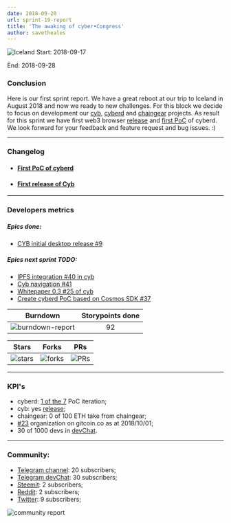 ```yaml
---
date: 2018-09-20
url: sprint-19-report
title: 'The awaking of cyber•Congress'
author: savetheales
---
```


![Iceland](pic-19.jpg)
Start: 2018-09-17

End: 2018-09-28

### Сonclusion

Here is our first sprint report. We have a great reboot at our trip to Iceland in August 2018 and now we ready to new challenges. For this block we decide to focus on development our [cyb](https://github.com/cybercongress/cyb), [cyberd](https://github.com/cybercongress/cyberd) and [chaingear](https://github.com/cybercongress/chaingear) projects. As result for this sprint we have first web3 browser [release](https://github.com/cybercongress/cyb/releases/tag/0.0.1) and [first PoC](https://github.com/cybercongress/cyberd/blob/master/CHANGELOG.md#001-2018-09-25) of cyberd. We look forward for your feedback and feature request and bug issues. :)

---
### Changelog
 - #### [First PoC of cyberd](https://github.com/cybercongress/cyberd/blob/master/CHANGELOG.md#001-2018-09-25)
 - #### [First release of Cyb](https://github.com/cybercongress/cyb/releases/tag/0.0.1)

 ---
### Developers metrics
##### Epics done:
- [CYB initial desktop release #9](https://github.com/cybercongress/cyb/issues/9)

##### Epics next sprint TODO:

- [IPFS integration #40 in cyb](https://github.com/cybercongress/cyb/issues/40)
- [Cyb navigation #41](https://github.com/cybercongress/cyb/issues/41)
- [Whitepaper 0.3 #25 of cyb](https://github.com/cybercongress/cyberd/issues/25)
- [Create cyberd PoC based on Cosmos SDK #37](https://github.com/cybercongress/cyberd/issues/37)

Burndown | Storypoints done
:---: | :---:
![burndown-report](BD-report-sprint-19.png) | 92

Stars | Forks | PRs
:---: | :---: |:---:
![stars](chart-stars-19.png) | ![forks](chart-forks-19.png) | ![PRs](chart-PR-19.png)

---

### KPI's
- cyberd: [1 of the 7](https://github.com/cybercongress/cyberd/blob/master/CHANGELOG.md#001-2018-09-25) PoC iteration;
- cyb: yes [release](https://github.com/cybercongress/cyb/releases/tag/0.0.1);
- chaingear: 0 of 100 ETH take from chaingear;
- [#23](https://gitcoin.co/profile/cybercongress) organization on gitcoin.co as at 2018/10/01;
- 30 of 1000 devs in [devChat](https://t.me/fuckgoogle).

---

### Community:

- [Telegram channel](https://t.me/cybercongress): 20 subscribers;
- [Telegram devChat](https://t.me/fuckgoogle): 30 subscribers;
- [Steemit](https://steemit.com/@cybercongress): 2 subscribers;
- [Reddit](https://www.reddit.com/r/cybercongress): 2 subscribers;
- [Twitter](https://twitter.com/cyber_devs): 9 subscribers;

![community report](chart-community-sprint-19.png)
